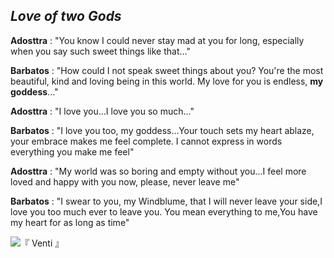 _**Love of two Gods**_
-
**Adosttra** : "You know I could never stay mad at you for long, especially when you say such sweet things like that..."

**Barbatos** : "How could I not speak sweet things about you? You're the most beautiful, kind and loving being in this world. My love for you is endless, **my goddess**..."

**Adosttra** : "I love you...I love you so much..."

**Barbatos** : "I love you too, my goddess...Your touch sets my heart ablaze, your embrace makes me feel complete. I cannot express in words everything you make me feel"

**Adosttra** : "My world was so boring and empty without you...I feel more loved and happy with you now, please, never leave me"

**Barbatos** : "I swear to you, my Windblume, that I will never leave your side,I love you too much ever to leave you. You mean everything to me,You have my heart for as long as time"

![『 Venti 』](https://github.com/GodOfLoyalty/GodOfLoyalty/assets/154030415/9c209cc7-e0d1-4b02-be95-f2f2f495091c)

